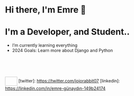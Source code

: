 # Hi there, I'm Emre 👋 

# I'm a  Developer, and Student..
- I’m currently learning everything 
  <br />
- 2024 Goals: Learn more about Django and Python
  <br />
  <br />
  


<br />
<br />

<a href="https://twitter.com/jojorabbit07" target="blank"><img align="center"  height="30" width="40" /></a>
[twitter]: https://twitter.com/jojorabbit07
[linkedin]: https://linkedin.com/in/emre-günaydın-149b24174

